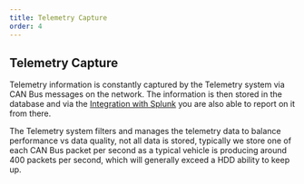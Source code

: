 ```yaml
---
title: Telemetry Capture
order: 4
---
```


## Telemetry Capture

Telemetry information is constantly captured by the Telemetry system via CAN Bus messages on the network.  The information is then stored in the database and via the [Integration with Splunk](Splunk.md) you are also able to report on it from there.

The Telemetry system filters and manages the telemetry data to balance performance vs data quality, not all data is stored, typically we store one of each CAN Bus packet per second as a typical vehicle is producing around 400 packets per second, which will generally exceed a HDD ability to keep up.

